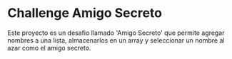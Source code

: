 # Challenge Amigo Secreto
<p>
  Este proyecto es un desafio llamado 'Amigo Secreto' que permite agregar nombres a una lista, almacenarlos en un array y seleccionar un nombre al azar como el amigo secreto.
</p>
